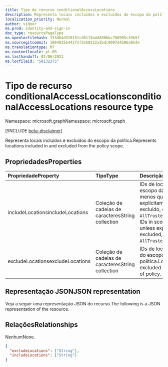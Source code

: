 ```yaml
---
title: Tipo de recurso conditionalAccessLocations
description: Representa locais incluídos e excluídos do escopo da política.
localization_priority: Normal
author: videor
ms.prod: identity-and-sign-in
doc_type: resourcePageType
ms.openlocfilehash: 153d64d32015fcd6119a4d880bbc786905c39b9f
ms.sourcegitcommit: 1004835b44271f2e50332a1bdc9097d4b06a914a
ms.translationtype: MT
ms.contentlocale: pt-BR
ms.lasthandoff: 02/06/2021
ms.locfileid: "50132375"
---
```

# <a name="conditionalaccesslocations-resource-type"></a><span data-ttu-id="eab24-103">Tipo de recurso conditionalAccessLocations</span><span class="sxs-lookup"><span data-stu-id="eab24-103">conditionalAccessLocations resource type</span></span>

<span data-ttu-id="eab24-104">Namespace: microsoft.graph</span><span class="sxs-lookup"><span data-stu-id="eab24-104">Namespace: microsoft.graph</span></span>

[!INCLUDE [beta-disclaimer](../../includes/beta-disclaimer.md)]

<span data-ttu-id="eab24-105">Representa locais incluídos e excluídos do escopo da política.</span><span class="sxs-lookup"><span data-stu-id="eab24-105">Represents locations included in and excluded from the policy scope.</span></span>

## <a name="properties"></a><span data-ttu-id="eab24-106">Propriedades</span><span class="sxs-lookup"><span data-stu-id="eab24-106">Properties</span></span>

| <span data-ttu-id="eab24-107">Propriedade</span><span class="sxs-lookup"><span data-stu-id="eab24-107">Property</span></span>     | <span data-ttu-id="eab24-108">Tipo</span><span class="sxs-lookup"><span data-stu-id="eab24-108">Type</span></span>        | <span data-ttu-id="eab24-109">Descrição</span><span class="sxs-lookup"><span data-stu-id="eab24-109">Description</span></span> |
|:-------------|:------------|:------------|
| <span data-ttu-id="eab24-110">includeLocations</span><span class="sxs-lookup"><span data-stu-id="eab24-110">includeLocations</span></span> | <span data-ttu-id="eab24-111">Coleção de cadeias de caracteres</span><span class="sxs-lookup"><span data-stu-id="eab24-111">String collection</span></span> | <span data-ttu-id="eab24-112">IDs de local no escopo da política, a menos que explicitamente `All` excluído, ou `AllTrusted` .</span><span class="sxs-lookup"><span data-stu-id="eab24-112">Location IDs in scope of policy unless explicitly excluded, `All`, or `AllTrusted`.</span></span> |
| <span data-ttu-id="eab24-113">excludeLocations</span><span class="sxs-lookup"><span data-stu-id="eab24-113">excludeLocations</span></span> | <span data-ttu-id="eab24-114">Coleção de cadeias de caracteres</span><span class="sxs-lookup"><span data-stu-id="eab24-114">String collection</span></span> | <span data-ttu-id="eab24-115">IDs de local excluídas do escopo da política.</span><span class="sxs-lookup"><span data-stu-id="eab24-115">Location IDs excluded from scope of policy.</span></span> |

## <a name="json-representation"></a><span data-ttu-id="eab24-116">Representação JSON</span><span class="sxs-lookup"><span data-stu-id="eab24-116">JSON representation</span></span>

<span data-ttu-id="eab24-117">Veja a seguir uma representação JSON do recurso.</span><span class="sxs-lookup"><span data-stu-id="eab24-117">The following is a JSON representation of the resource.</span></span>

## <a name="relationships"></a><span data-ttu-id="eab24-118">Relações</span><span class="sxs-lookup"><span data-stu-id="eab24-118">Relationships</span></span>

<span data-ttu-id="eab24-119">Nenhum</span><span class="sxs-lookup"><span data-stu-id="eab24-119">None.</span></span>

<!-- {
  "blockType": "resource",
  "optionalProperties": [
    "includeLocations",
    "excludeLocations"
  ],
  "@odata.type": "microsoft.graph.conditionalAccessLocations",
  "baseType": null
}-->

```json
{
  "excludeLocations": ["String"],
  "includeLocations": ["String"]
}
```

<!-- uuid: 16cd6b66-4b1a-43a1-adaf-3a886856ed98
2019-02-04 14:57:30 UTC -->
<!-- {
  "type": "#page.annotation",
  "description": "conditionalAccessLocations resource",
  "keywords": "",
  "section": "documentation",
  "tocPath": ""
}-->

